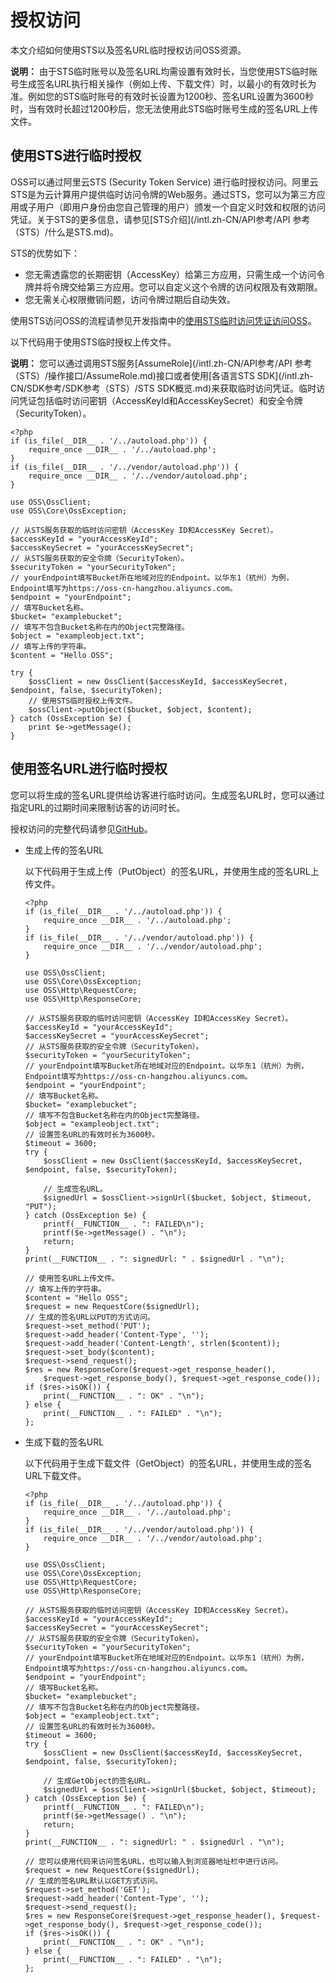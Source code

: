 # 授权访问

本文介绍如何使用STS以及签名URL临时授权访问OSS资源。

**说明：** 由于STS临时账号以及签名URL均需设置有效时长，当您使用STS临时账号生成签名URL执行相关操作（例如上传、下载文件）时，以最小的有效时长为准。例如您的STS临时账号的有效时长设置为1200秒、签名URL设置为3600秒时，当有效时长超过1200秒后，您无法使用此STS临时账号生成的签名URL上传文件。

## 使用STS进行临时授权

OSS可以通过阿里云STS \(Security Token Service\) 进行临时授权访问。阿里云STS是为云计算用户提供临时访问令牌的Web服务。通过STS，您可以为第三方应用或子用户（即用户身份由您自己管理的用户）颁发一个自定义时效和权限的访问凭证。关于STS的更多信息，请参见[STS介绍](/intl.zh-CN/API参考/API 参考（STS）/什么是STS.md)。

STS的优势如下：

-   您无需透露您的长期密钥（AccessKey）给第三方应用，只需生成一个访问令牌并将令牌交给第三方应用。您可以自定义这个令牌的访问权限及有效期限。
-   您无需关心权限撤销问题，访问令牌过期后自动失效。

使用STS访问OSS的流程请参见开发指南中的[使用STS临时访问凭证访问OSS](/intl.zh-CN/开发指南/数据安全/访问控制/使用STS临时访问凭证访问OSS.md)。

以下代码用于使用STS临时授权上传文件。

**说明：** 您可以通过调用STS服务[AssumeRole](/intl.zh-CN/API参考/API 参考（STS）/操作接口/AssumeRole.md)接口或者使用[各语言STS SDK](/intl.zh-CN/SDK参考/SDK参考（STS）/STS SDK概览.md)来获取临时访问凭证。临时访问凭证包括临时访问密钥（AccessKeyId和AccessKeySecret）和安全令牌（SecurityToken）。

```
<?php
if (is_file(__DIR__ . '/../autoload.php')) {
    require_once __DIR__ . '/../autoload.php';
}
if (is_file(__DIR__ . '/../vendor/autoload.php')) {
    require_once __DIR__ . '/../vendor/autoload.php';
}

use OSS\OssClient;
use OSS\Core\OssException;

// 从STS服务获取的临时访问密钥（AccessKey ID和AccessKey Secret）。
$accessKeyId = "yourAccessKeyId";
$accessKeySecret = "yourAccessKeySecret";
// 从STS服务获取的安全令牌（SecurityToken）。
$securityToken = "yourSecurityToken";
// yourEndpoint填写Bucket所在地域对应的Endpoint。以华东1（杭州）为例，Endpoint填写为https://oss-cn-hangzhou.aliyuncs.com。
$endpoint = "yourEndpoint";
// 填写Bucket名称。
$bucket= "examplebucket";
// 填写不包含Bucket名称在内的Object完整路径。
$object = "exampleobject.txt";
// 填写上传的字符串。
$content = "Hello OSS";

try {
    $ossClient = new OssClient($accessKeyId, $accessKeySecret, $endpoint, false, $securityToken);
    // 使用STS临时授权上传文件。
    $ossClient->putObject($bucket, $object, $content);
} catch (OssException $e) {
    print $e->getMessage();
}            
```

## 使用签名URL进行临时授权

您可以将生成的签名URL提供给访客进行临时访问。生成签名URL时，您可以通过指定URL的过期时间来限制访客的访问时长。

授权访问的完整代码请参见[GitHub](https://github.com/aliyun/aliyun-oss-php-sdk/blob/master/samples/Signature.php)。

-   生成上传的签名URL

    以下代码用于生成上传（PutObject）的签名URL，并使用生成的签名URL上传文件。

    ```
    <?php
    if (is_file(__DIR__ . '/../autoload.php')) {
        require_once __DIR__ . '/../autoload.php';
    }
    if (is_file(__DIR__ . '/../vendor/autoload.php')) {
        require_once __DIR__ . '/../vendor/autoload.php';
    }
    
    use OSS\OssClient;
    use OSS\Core\OssException;
    use OSS\Http\RequestCore;
    use OSS\Http\ResponseCore;
    
    // 从STS服务获取的临时访问密钥（AccessKey ID和AccessKey Secret）。
    $accessKeyId = "yourAccessKeyId";
    $accessKeySecret = "yourAccessKeySecret";
    // 从STS服务获取的安全令牌（SecurityToken）。
    $securityToken = "yourSecurityToken";
    // yourEndpoint填写Bucket所在地域对应的Endpoint。以华东1（杭州）为例，Endpoint填写为https://oss-cn-hangzhou.aliyuncs.com。
    $endpoint = "yourEndpoint";
    // 填写Bucket名称。
    $bucket= "examplebucket";
    // 填写不包含Bucket名称在内的Object完整路径。
    $object = "exampleobject.txt";
    // 设置签名URL的有效时长为3600秒。
    $timeout = 3600;
    try {
        $ossClient = new OssClient($accessKeyId, $accessKeySecret, $endpoint, false, $securityToken);
    
        // 生成签名URL。
        $signedUrl = $ossClient->signUrl($bucket, $object, $timeout, "PUT");
    } catch (OssException $e) {
        printf(__FUNCTION__ . ": FAILED\n");
        printf($e->getMessage() . "\n");
        return;
    }
    print(__FUNCTION__ . ": signedUrl: " . $signedUrl . "\n");
    
    // 使用签名URL上传文件。
    // 填写上传的字符串。
    $content = "Hello OSS";
    $request = new RequestCore($signedUrl);
    // 生成的签名URL以PUT的方式访问。
    $request->set_method('PUT');
    $request->add_header('Content-Type', '');
    $request->add_header('Content-Length', strlen($content));
    $request->set_body($content);
    $request->send_request();
    $res = new ResponseCore($request->get_response_header(),
        $request->get_response_body(), $request->get_response_code());
    if ($res->isOK()) {
        print(__FUNCTION__ . ": OK" . "\n");
    } else {
        print(__FUNCTION__ . ": FAILED" . "\n");
    };                 
    ```

-   生成下载的签名URL

    以下代码用于生成下载文件（GetObject）的签名URL，并使用生成的签名URL下载文件。

    ```
    <?php
    if (is_file(__DIR__ . '/../autoload.php')) {
        require_once __DIR__ . '/../autoload.php';
    }
    if (is_file(__DIR__ . '/../vendor/autoload.php')) {
        require_once __DIR__ . '/../vendor/autoload.php';
    }
    
    use OSS\OssClient;
    use OSS\Core\OssException;
    use OSS\Http\RequestCore;
    use OSS\Http\ResponseCore;
    
    // 从STS服务获取的临时访问密钥（AccessKey ID和AccessKey Secret）。
    $accessKeyId = "yourAccessKeyId";
    $accessKeySecret = "yourAccessKeySecret";
    // 从STS服务获取的安全令牌（SecurityToken）。
    $securityToken = "yourSecurityToken";
    // yourEndpoint填写Bucket所在地域对应的Endpoint。以华东1（杭州）为例，Endpoint填写为https://oss-cn-hangzhou.aliyuncs.com。
    $endpoint = "yourEndpoint";
    // 填写Bucket名称。
    $bucket= "examplebucket";
    // 填写不包含Bucket名称在内的Object完整路径。
    $object = "exampleobject.txt";
    // 设置签名URL的有效时长为3600秒。
    $timeout = 3600;
    try {
        $ossClient = new OssClient($accessKeyId, $accessKeySecret, $endpoint, false, $securityToken);
    
        // 生成GetObject的签名URL。
        $signedUrl = $ossClient->signUrl($bucket, $object, $timeout);
    } catch (OssException $e) {
        printf(__FUNCTION__ . ": FAILED\n");
        printf($e->getMessage() . "\n");
        return;
    }
    print(__FUNCTION__ . ": signedUrl: " . $signedUrl . "\n");
    
    // 您可以使用代码来访问签名URL，也可以输入到浏览器地址栏中进行访问。
    $request = new RequestCore($signedUrl);
    // 生成的签名URL默认以GET方式访问。
    $request->set_method('GET');
    $request->add_header('Content-Type', '');
    $request->send_request();
    $res = new ResponseCore($request->get_response_header(), $request->get_response_body(), $request->get_response_code());
    if ($res->isOK()) {
        print(__FUNCTION__ . ": OK" . "\n");
    } else {
        print(__FUNCTION__ . ": FAILED" . "\n");
    };                    
    ```


